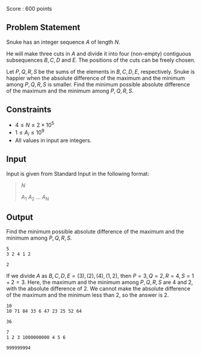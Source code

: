 Score : $600$ points

## Problem Statement

Snuke has an integer sequence $A$ of length $N$.

He will make three cuts in $A$ and divide it into four (non-empty) contiguous subsequences $B, C, D$ and $E$.
The positions of the cuts can be freely chosen.

Let $P,Q,R,S$ be the sums of the elements in $B,C,D,E$, respectively.
Snuke is happier when the absolute difference of the maximum and the minimum among $P,Q,R,S$ is smaller.
Find the minimum possible absolute difference of the maximum and the minimum among $P,Q,R,S$.

## Constraints

- $4 \leq N \leq 2 \times 10^5$
- $1 \leq A_i \leq 10^9$
- All values in input are integers.

## Input

Input is given from Standard Input in the following format:

> $N$
> 
> $A_1$ $A_2$ $...$ $A_N$

## Output

Find the minimum possible absolute difference of the maximum and the minimum among $P,Q,R,S$.

```input1
5
3 2 4 1 2
```

```output1
2
```

If we divide $A$ as $B,C,D,E=(3),(2),(4),(1,2)$, then $P=3,Q=2,R=4,S=1+2=3$.
Here, the maximum and the minimum among $P,Q,R,S$ are $4$ and $2$, with the absolute difference of $2$.
We cannot make the absolute difference of the maximum and the minimum less than $2$, so the answer is $2$.

```input2
10
10 71 84 33 6 47 23 25 52 64
```

```output2
36
```

```input3
7
1 2 3 1000000000 4 5 6
```

```output3
999999994
```